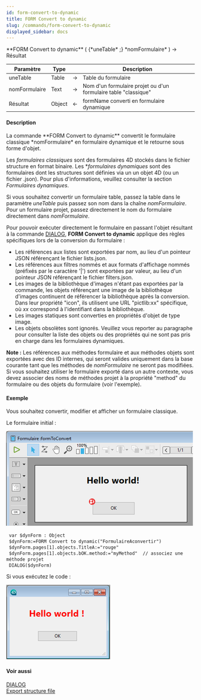 ```yaml
---
id: form-convert-to-dynamic
title: FORM Convert to dynamic
slug: /commands/form-convert-to-dynamic
displayed_sidebar: docs
---
```


<!--REF #_command_.FORM Convert to dynamic.Syntax-->**FORM Convert to dynamic** ( {*uneTable* ;} *nomFormulaire* ) -> Résultat<!-- END REF-->
<!--REF #_command_.FORM Convert to dynamic.Params-->
| Paramètre | Type |  | Description |
| --- | --- | --- | --- |
| uneTable | Table | &srarr; | Table du formulaire |
| nomFormulaire | Text | &srarr; | Nom d'un formulaire projet ou d'un formulaire table "classique" |
| Résultat | Object | &larr; | formName converti en formulaire dynamique |

<!-- END REF-->

#### Description 

<!--REF #_command_.FORM Convert to dynamic.Summary-->La commande **FORM Convert to dynamic** convertit le formulaire classique *nomFormulaire* en formulaire dynamique et le retourne sous forme d'objet.<!-- END REF-->

Les *formulaires classiques* sont des formulaires 4D stockés dans le fichier structure en format binaire. Les **formulaires dynamiques* sont des formulaires dont les structures sont définies via un un objet 4D (ou un fichier .json). Pour plus d'informations, veuillez consulter la section *Formulaires dynamiques*.

Si vous souhaitez convertir un formulaire table, passez la table dans le paramètre *uneTable* puis passez son nom dans la chaîne *nomFormulaire*. Pour un formulaire projet, passez directement le nom du formulaire directement dans *nomFormulaire*.

Pour pouvoir exécuter directement le formulaire en passant l'objet résultant à la commande [DIALOG](dialog.md), **FORM Convert to dynamic** applique des règles spécifiques lors de la conversion du formulaire :

* Les références aux listes sont exportées par nom, au lieu d'un pointeur JSON référençant le fichier lists.json.
* Les références aux filtres nommés et aux formats d'affichage nommés (préfixés par le caractère '|') sont exportées par valeur, au lieu d'un pointeur JSON référençant le fichier filters.json.
* Les images de la bibliothèque d'images n'étant pas exportées par la commande, les objets référençant une image de la bibliothèque d'images continuent de référencer la bibliothèque après la conversion. Dans leur propriété "icon", ils utilisent une URL "pictlib:xx" spécifique, où *xx* correspond à l'identifiant dans la bibliothèque.
* Les images statiques sont converties en propriétés d'objet de type image.
* Les objets obsolètes sont ignorés. Veuillez vous reporter au paragraphe pour consulter la liste des objets ou des propriétés qui ne sont pas pris en charge dans les formulaires dynamiques.

**Note :** Les références aux méthodes formulaire et aux méthodes objets sont exportées avec des ID internes, qui seront valides uniquement dans la base courante tant que les méthodes de *nomFormulaire* ne seront pas modifiées. Si vous souhaitez utiliser le formulaire exporté dans un autre contexte, vous devez associer des noms de méthodes projet à la propriété "method" du formulaire ou des objets du formulaire (voir l'exemple).

#### Exemple 

Vous souhaitez convertir, modifier et afficher un formulaire classique. 

Le formulaire initial :

![](../assets/en/commands/pict3977360.en.png)

  
```4d
 var $dynForm : Object
 $dynForm:=FORM Convert to dynamic("FormulaireAconvertir")
 $dynForm.pages[1].objects.TitleA:="rouge"
 $dynForm.pages[1].objects.bOK.method:="myMethod"  // associez une méthode projet
 DIALOG($dynForm)
```

  
Si vous exécutez le code : 

  
![](../assets/en/commands/pict3977362.fr.png)

#### Voir aussi 

[DIALOG](dialog.md)  
[Export structure file](export-structure-file.md)  